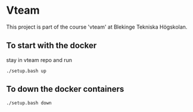 # Vteam
This project is part of the course 'vteam' at Blekinge Tekniska Högskolan.

## To start with the docker

stay in vteam repo and run  
```
./setup.bash up
```
## To down the docker containers
```
./setup.bash down
```
